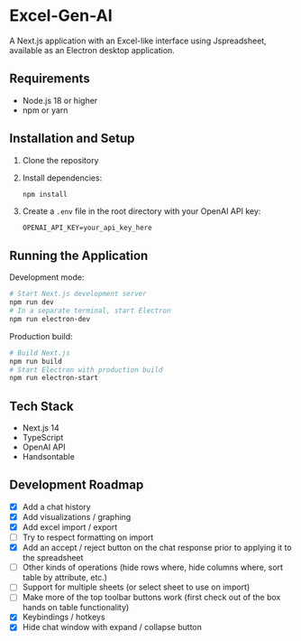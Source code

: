 # Excel-Gen-AI

A Next.js application with an Excel-like interface using Jspreadsheet, available as an Electron desktop application.

## Requirements

- Node.js 18 or higher
- npm or yarn

## Installation and Setup

1. Clone the repository

2. Install dependencies:
   ```bash
   npm install
   ```

3. Create a `.env` file in the root directory with your OpenAI API key:
   ```
   OPENAI_API_KEY=your_api_key_here
   ```

## Running the Application

Development mode:
```bash
# Start Next.js development server
npm run dev
# In a separate terminal, start Electron
npm run electron-dev
```

Production build:
```bash
# Build Next.js
npm run build
# Start Electron with production build
npm run electron-start
```

## Tech Stack

- Next.js 14
- TypeScript
- OpenAI API
- Handsontable

## Development Roadmap
- [x] Add a chat history
- [x] Add visualizations / graphing
- [x] Add excel import / export
- [ ] Try to respect formatting on import
- [x] Add an accept / reject button on the chat response prior to applying it to the spreadsheet
- [ ] Other kinds of operations (hide rows where, hide columns where, sort table by attribute, etc.)
- [ ] Support for multiple sheets (or select sheet to use on import)
- [ ] Make more of the top toolbar buttons work (first check out of the box hands on table functionality)
- [x] Keybindings / hotkeys
- [x] Hide chat window with expand / collapse button
